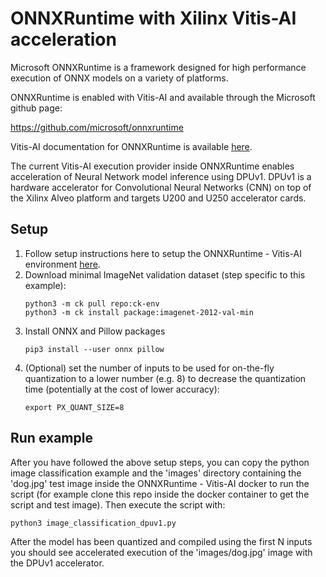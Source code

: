 # ONNXRuntime with Xilinx Vitis-AI acceleration

Microsoft ONNXRuntime is a framework designed for high performance execution of ONNX models on a variety of platforms.

ONNXRuntime is enabled with Vitis-AI and available through the Microsoft github page:

https://github.com/microsoft/onnxruntime

Vitis-AI documentation for ONNXRuntime is available [here](https://github.com/microsoft/onnxruntime/blob/master/docs/execution_providers/Vitis-AI-ExecutionProvider.md).

The current Vitis-AI execution provider inside ONNXRuntime enables acceleration of Neural Network model inference using DPUv1. DPUv1 is a hardware accelerator for Convolutional Neural Networks (CNN) on top of the Xilinx Alveo platform and targets U200 and U250 accelerator cards.

## Setup

1. Follow setup instructions here to setup the ONNXRuntime - Vitis-AI environment [here](https://github.com/microsoft/onnxruntime/blob/master/docs/execution_providers/Vitis-AI-ExecutionProvider.md).
2. Download minimal ImageNet validation dataset (step specific to this example):
   ```
   python3 -m ck pull repo:ck-env
   python3 -m ck install package:imagenet-2012-val-min
   ```
3. Install ONNX and Pillow packages
   ```
   pip3 install --user onnx pillow
   ```
4. (Optional) set the number of inputs to be used for on-the-fly quantization to a lower number (e.g. 8) to decrease the quantization time (potentially at the cost of lower accuracy):
   ```
   export PX_QUANT_SIZE=8
   ```

## Run example

After you have followed the above setup steps, you can copy the python image classification example and the 'images' directory containing the 'dog.jpg' test image inside the ONNXRuntime - Vitis-AI docker to run the script (for example clone this repo inside the docker container to get the script and test image). Then execute the script with:

```
python3 image_classification_dpuv1.py
```

After the model has been quantized and compiled using the first N inputs you should see accelerated execution of the 'images/dog.jpg' image with the DPUv1 accelerator.